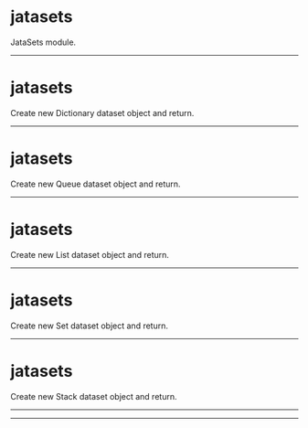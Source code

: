 # jatasets

JataSets module.



* * *


# jatasets

Create new Dictionary dataset object and return.



* * *


# jatasets

Create new Queue dataset object and return.



* * *


# jatasets

Create new List dataset object and return.



* * *


# jatasets

Create new Set dataset object and return.



* * *


# jatasets

Create new Stack dataset object and return.



* * *


* * *










